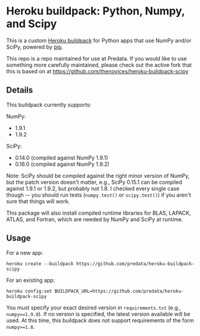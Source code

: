 Heroku buildpack: Python, Numpy, and Scipy
====================================================

This is a custom [Heroku buildpack](http://devcenter.heroku.com/articles/buildpacks)
for Python apps that use NumPy and/or SciPy, powered by [pip](http://www.pip-installer.org/).

This repo is a repo maintained for use at Predata. If you would like to use something more
carefully maintained, please check out the active fork that this is based on at
https://github.com/thenovices/heroku-buildpack-scipy

Details
-------

This buildpack currently supports:

NumPy:
  * 1.9.1
  * 1.9.2

SciPy:
  * 0.14.0 (compiled against NumPy 1.9.1)
  * 0.16.0 (compiled against NumPy 1.9.2)

Note: SciPy should be compiled against the right minor version of NumPy, but
the patch version doesn't matter, e.g., SciPy 0.15.1 can be compiled against
1.9.1 or 1.9.2, but probably not 1.8. I checked every single case though --
you should run tests (`numpy.test()` or `scipy.test()`) if you aren't sure
that things will work.

This package will also install compiled runtime libraries for BLAS, LAPACK,
ATLAS, and Fortran, which are needed by NumPy and SciPy at runtime.

Usage
-----
For a new app:

    heroku create --buildpack https://github.com/predata/heroku-buildpack-scipy

For an existing app:

    heroku config:set BUILDPACK_URL=https://github.com/predata/heroku-buildpack-scipy

You must specify your exact desired version in `requirements.txt` (e.g.,
`numpy==1.9.0`). If no version is specified, the latest version available will
be used. At this time, this buildpack does not support requirements of the
form `numpy>=1.8`.
